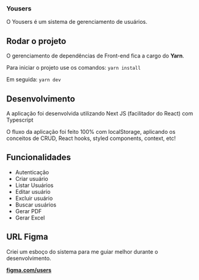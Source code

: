 ### Yousers
O Yousers é um sistema de gerenciamento de usuários.

## Rodar o projeto
O gerenciamento de dependências de Front-end fica a cargo do **Yarn**.

Para iniciar o projeto use os comandos:
 `yarn install`
 
 Em seguida:
 `yarn dev`

## Desenvolvimento
A aplicação foi desenvolvida utilizando Next JS (facilitador do React) com Typescript

O fluxo da aplicação foi feito 100% com localStorage, aplicando os conceitos de CRUD, React hooks, styled components, context, etc!

## Funcionalidades
- Autenticação
- Criar usuário
- Listar Usuários
- Editar usuário
- Excluir usuário
- Buscar usuários
- Gerar PDF
- Gerar Excel

## URL Figma
Criei um esboço do sistema para me guiar melhor durante o desenvolvimento.

**[figma.com/users](https://www.figma.com/file/EvPYOxToTpuXnJ4SJBnU7e/Desafio?node-id=0%3A1)**

